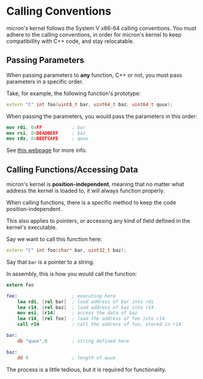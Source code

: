 # Calling Conventions

micron's kernel follows the System V x86-64 calling conventions. You must adhere to the calling conventions, in order for micron's kernel to keep compatibillity with C++ code, and stay relocatable.

## Passing Parameters

When passing parameters to **any** function, C++ or not, you must pass parameters in a specific order.

Take, for example, the following function's prototype:
```c++
extern "C" int foo(uint8_t bar, uint64_t baz, uint64_t quux);
```

When passing the parameters, you would pass the parameters in this order:

```nasm
mov rdi, 0xFF           ; bar
mov rsi, 0xDEADBEEF     ; baz
mov rdx, 0xBEEFCAFE     ; quux
```

See [this webpage](https://wiki.osdev.org/Calling_Conventions) for more info.

## Calling Functions/Accessing Data

micron's kernel is **position-independent**, meaning that no matter what address the kernel is loaded to, it will always function properly.

When calling functions, there is a specific method to keep the code position-independent.

This also applies to pointers, or accessing any kind of field defined in the kernel's executable.

Say we want to call this function here:
```c++
extern "C" int foo(char* bar, uint32_t baz);
```
Say that `bar` is a pointer to a string.

In assembly, this is how you would call the function:
```nasm
extern foo

fee:                    ; executing here
    lea rdi, [rel bar]  ; load address of bar into rdi
    lea r14, [rel baz]  ; load address of baz into r14
    mov esi, [r14]      ; access the data of baz
    lea r14, [rel foo]  ; load the address of foo into r14
    call r14            ; call the address of foo, stored in r14

bar:
    db "quux",0         ; string defined here

baz:
    dd 4                ; length of quux
```
The process is a little tedious, but it is required for functionality.    